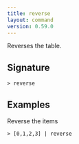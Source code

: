 ```yaml
---
title: reverse
layout: command
version: 0.59.0
---
```


Reverses the table.

## Signature

```> reverse ```

## Examples

Reverse the items
```shell
> [0,1,2,3] | reverse
```

